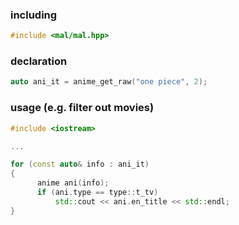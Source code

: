 <div>

### including 
```C++
#include <mal/mal.hpp>
```

### declaration
```C++
auto ani_it = anime_get_raw("one piece", 2);
```

### usage (e.g. filter out movies)
```C++
#include <iostream>

...

for (const auto& info : ani_it)
{
	  anime ani(info);
	  if (ani.type == type::t_tv)
		  std::cout << ani.en_title << std::endl;
}
```

<div/>
